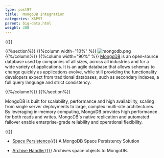 ```yaml
---
type: post97
title:  MongoDB Integration
categories: XAP97
parent: big-data.html
weight: 300
---
```




{{<wbr>}}

{{%section%}}
{{%column width="10%" %}}
![mongodb.png](/attachment_files/subject/mongodb.png)
{{%/column%}}
{{%column width="90%" %}}
[MongoDB](http://www.mongodb.com/) is an open-source database used by companies of all sizes, across all industries and for a wide variety of applications. It is an agile database that allows schemas to change quickly as applications evolve, while still providing the functionality developers expect from traditional databases, such as secondary indexes, a full query language and strict consistency.

{{%/column%}}
{{%/section%}}

MongoDB is built for scalability, performance and high availability, scaling from single server deployments to large, complex multi-site architectures. By leveraging in-memory computing, MongoDB provides high performance for both reads and writes. MongoDB's native replication and automated failover enable enterprise-grade reliability and operational flexibility.

{{<wbr>}}


- [Space Persistence](./mongodb-space-persistency.html){{<wbr>}}
A MongoDB Space Persistency Solution

- [Archive Handler](./mongodb-archive-operation-handler.html){{<wbr>}}
Archives space objects to MongoDB.


